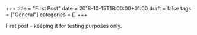 +++
title = "First Post"
date = 2018-10-15T18:00:00+01:00
draft = false
tags = ["General"]
categories = []
+++

First post - keeping it for testing purposes only.